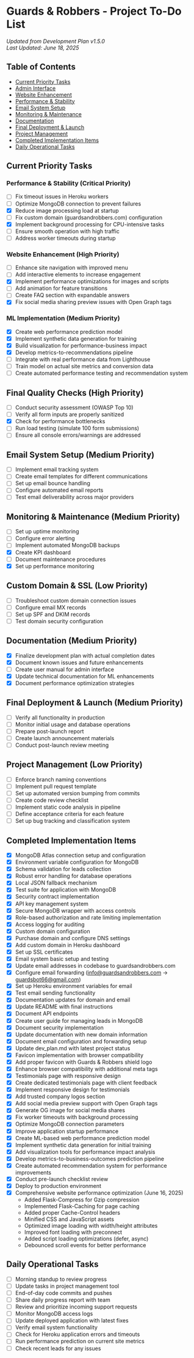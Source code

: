 # Guards & Robbers - Project To-Do List

*Updated from Development Plan v1.5.0*  
*Last Updated: June 18, 2025*

## Table of Contents

- [Current Priority Tasks](#current-priority-tasks)
- [Admin Interface](#admin-interface)
- [Website Enhancement](#website-enhancement)
- [Performance & Stability](#performance--stability)
- [Email System Setup](#email-system-setup)
- [Monitoring & Maintenance](#monitoring--maintenance)
- [Documentation](#documentation)
- [Final Deployment & Launch](#final-deployment--launch)
- [Project Management](#project-management)
- [Completed Implementation Items](#completed-implementation-items)
- [Daily Operational Tasks](#daily-operational-tasks)

## Current Priority Tasks

### Performance & Stability (Critical Priority)
- [ ] Fix timeout issues in Heroku workers
- [ ] Optimize MongoDB connection to prevent failures
- [x] Reduce image processing load at startup
- [ ] Fix custom domain (guardsandrobbers.com) configuration 
- [x] Implement background processing for CPU-intensive tasks
- [ ] Ensure smooth operation with high traffic
- [ ] Address worker timeouts during startup

### Website Enhancement (High Priority)
- [ ] Enhance site navigation with improved menu
- [ ] Add interactive elements to increase engagement
- [x] Implement performance optimizations for images and scripts
- [ ] Add animation for feature transitions
- [ ] Create FAQ section with expandable answers
- [x] Fix social media sharing preview issues with Open Graph tags

### ML Implementation (Medium Priority)
- [x] Create web performance prediction model
- [x] Implement synthetic data generation for training
- [x] Build visualization for performance-business impact
- [x] Develop metrics-to-recommendations pipeline
- [ ] Integrate with real performance data from Lighthouse
- [ ] Train model on actual site metrics and conversion data
- [ ] Create automated performance testing and recommendation system

## Final Quality Checks (High Priority)
- [ ] Conduct security assessment (OWASP Top 10)
- [ ] Verify all form inputs are properly sanitized
- [x] Check for performance bottlenecks
- [ ] Run load testing (simulate 100 form submissions)
- [ ] Ensure all console errors/warnings are addressed

## Email System Setup (Medium Priority)
- [ ] Implement email tracking system
- [ ] Create email templates for different communications
- [ ] Set up email bounce handling
- [ ] Configure automated email reports
- [ ] Test email deliverability across major providers

## Monitoring & Maintenance (Medium Priority)
- [ ] Set up uptime monitoring
- [ ] Configure error alerting
- [ ] Implement automated MongoDB backups
- [x] Create KPI dashboard
- [ ] Document maintenance procedures
- [x] Set up performance monitoring

## Custom Domain & SSL (Low Priority)
- [ ] Troubleshoot custom domain connection issues
- [ ] Configure email MX records
- [ ] Set up SPF and DKIM records
- [ ] Test domain security configuration

## Documentation (Medium Priority)
- [x] Finalize development plan with actual completion dates
- [x] Document known issues and future enhancements
- [ ] Create user manual for admin interface
- [x] Update technical documentation for ML enhancements
- [x] Document performance optimization strategies

## Final Deployment & Launch (Medium Priority)
- [ ] Verify all functionality in production
- [ ] Monitor initial usage and database operations
- [ ] Prepare post-launch report
- [ ] Create launch announcement materials
- [ ] Conduct post-launch review meeting

## Project Management (Low Priority)
- [ ] Enforce branch naming conventions
- [ ] Implement pull request template
- [ ] Set up automated version bumping from commits
- [ ] Create code review checklist
- [ ] Implement static code analysis in pipeline
- [ ] Define acceptance criteria for each feature
- [ ] Set up bug tracking and classification system

## Completed Implementation Items

- [x] MongoDB Atlas connection setup and configuration
- [x] Environment variable configuration for MongoDB
- [x] Schema validation for leads collection
- [x] Robust error handling for database operations
- [x] Local JSON fallback mechanism
- [x] Test suite for application with MongoDB
- [x] Security contract implementation
- [x] API key management system
- [x] Secure MongoDB wrapper with access controls
- [x] Role-based authorization and rate limiting implementation
- [x] Access logging for auditing
- [x] Custom domain configuration
- [x] Purchase domain and configure DNS settings
- [x] Add custom domain in Heroku dashboard
- [x] Set up SSL certificates
- [x] Email system basic setup and testing
- [x] Update email addresses in codebase to guardsandrobbers.com
- [x] Configure email forwarding (info@guardsandrobbers.com → guardsbot66@gmail.com)
- [x] Set up Heroku environment variables for email
- [x] Test email sending functionality
- [x] Documentation updates for domain and email
- [x] Update README with final instructions
- [x] Document API endpoints
- [x] Create user guide for managing leads in MongoDB
- [x] Document security implementation
- [x] Update documentation with new domain information
- [x] Document email configuration and forwarding setup
- [x] Update dev_plan.md with latest project status
- [x] Favicon implementation with browser compatibility
- [x] Add proper favicon with Guards & Robbers shield logo
- [x] Enhance browser compatibility with additional meta tags
- [x] Testimonials page with responsive design
- [x] Create dedicated testimonials page with client feedback
- [x] Implement responsive design for testimonials
- [x] Add trusted company logos section
- [x] Add social media preview support with Open Graph tags
- [x] Generate OG image for social media shares
- [x] Fix worker timeouts with background processing
- [x] Optimize MongoDB connection parameters
- [x] Improve application startup performance
- [x] Create ML-based web performance prediction model
- [x] Implement synthetic data generation for initial training
- [x] Add visualization tools for performance impact analysis
- [x] Develop metrics-to-business-outcomes prediction pipeline
- [x] Create automated recommendation system for performance improvements
- [x] Conduct pre-launch checklist review
- [x] Deploy to production environment
- [x] Comprehensive website performance optimization (June 16, 2025)
  - Added Flask-Compress for Gzip compression
  - Implemented Flask-Caching for page caching
  - Added proper Cache-Control headers
  - Minified CSS and JavaScript assets
  - Optimized image loading with width/height attributes
  - Improved font loading with preconnect
  - Added script loading optimizations (defer, async)
  - Debounced scroll events for better performance

## Daily Operational Tasks

- [ ] Morning standup to review progress
- [ ] Update tasks in project management tool
- [ ] End-of-day code commits and pushes
- [ ] Share daily progress report with team
- [ ] Review and prioritize incoming support requests
- [ ] Monitor MongoDB access logs
- [ ] Update deployed application with latest fixes
- [ ] Verify email system functionality
- [ ] Check for Heroku application errors and timeouts
- [ ] Run performance prediction on current site metrics
- [ ] Check recent leads for any issues 